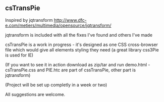 csTransPie
------------------------
Inspired by jqtransform  http://www.dfc-e.com/metiers/multimedia/opensource/jqtransform/ 

jqtransform is included with all the fixes I've found and others I've made

csTransPie is a work in progress - it's designed as one CSS cross-browser file which would give all elements styling they need
(a great library css3Pie is used for IE)


(If you want to see it in action download as zip/tar and run demo.html - csTransPie.css and PIE.htc are part of cssTransPie, other part is jqtransform)

(Project will be set up completly in a week or two)

All suggestions are welcome.